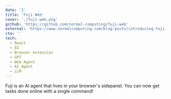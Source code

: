 ```yaml
---
date: '2'
title: 'Fuji Web'
cover: './fuji-web.png'
github: 'https://github.com/normal-computing/fuji-web'
external: 'https://www.normalcomputing.com/blog-posts/introducing-fuji-web'
cta: ''
tech:
  - React
  - AI
  - Browser extension
  - GPT
  - Web Agent
  - AI Agent
  - LLM
---
```


Fuji is an AI agent that lives in your browser's sidepanel. You can now get tasks done online with a single command!
